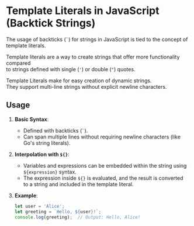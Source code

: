 

# Template Literals in JavaScript (Backtick Strings)  

The usage of backticks (``` ` ```) for strings in JavaScript is tied to the concept of 
template literals.

Template literals are a way to create strings that offer more functionality compared  
to strings defined with single (`'`) or double (`"`) quotes.  

Template Literals make for easy creation of dynamic strings.  
They support multi-line strings without explicit newline characters.  

## Usage  

1. **Basic Syntax**:  
   - Defined with backticks (``` ` ```).  
   - Can span multiple lines without requiring newline characters (like Go's string literals).  

2. **Interpolation with `${}`**:  
   - Variables and expressions can be embedded within the string using `${expression}` syntax.  
   - The expression inside `${}` is evaluated, and the result is converted  
     to a string and included in the template literal.  


4. **Example**:  

   ```javascript  
   let user = 'Alice';  
   let greeting = `Hello, ${user}!`;  
   console.log(greeting);  // Output: Hello, Alice!  
   ```



